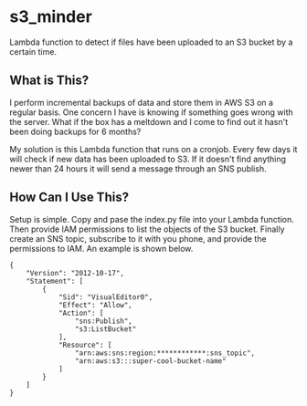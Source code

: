 # s3_minder

Lambda function to detect if files have been uploaded to an S3 bucket by a certain time.

## What is This?

I perform incremental backups of data and store them in AWS S3 on a regular basis. One concern I have is knowing if something goes wrong with the server. What if the box has a meltdown and I come to find out it hasn't been doing backups for 6 months?

My solution is this Lambda function that runs on a cronjob. Every few days it will check if new data has been uploaded to S3. If it doesn't find anything newer than 24 hours it will send a message through an SNS publish.

## How Can I Use This?

Setup is simple. Copy and pase the index.py file into your Lambda function. Then provide IAM permissions to list the objects of the S3 bucket. Finally create an SNS topic, subscribe to it with you phone, and provide the permissions to IAM. An example is shown below.

<pre><code>{
    "Version": "2012-10-17",
    "Statement": [
        {
            "Sid": "VisualEditor0",
            "Effect": "Allow",
            "Action": [
                "sns:Publish",
                "s3:ListBucket"
            ],
            "Resource": [
                "arn:aws:sns:region:************:sns_topic",
                "arn:aws:s3:::super-cool-bucket-name"
            ]
        }
    ]
}</code></pre>

